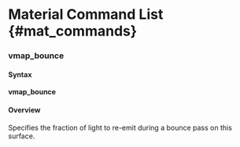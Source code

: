 # Material Command List {#mat_commands}

### vmap_bounce
#### Syntax

**vmap_bounce <scale>**

#### Overview

Specifies the fraction of light to re-emit during a bounce pass on this
surface.